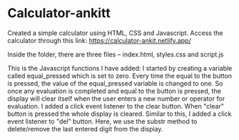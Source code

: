 # Calculator-ankitt
Created a simple calculator using HTML, CSS and Javascript.
Access the calculator through this link: https://calculator-ankit.netlify.app/

Inside the folder, there are three files – index.html, styles.css and script.js

This is the Javascript functions I have added: I started by creating a variable called equal_pressed which is set to zero. Every time the equal to the button is pressed, the value of the equal_pressed variable is changed to one.
So once any evaluation is completed and equal to the button is pressed, the display will clear itself when the user enters a new number or operator for evaluation.
I added a click event listener to the clear button. When "clear" button is pressed the whole display is cleared. Similar to this, I added a click event listener to "del" button. Here, we use the substr method to delete/remove the last entered digit from the display.
